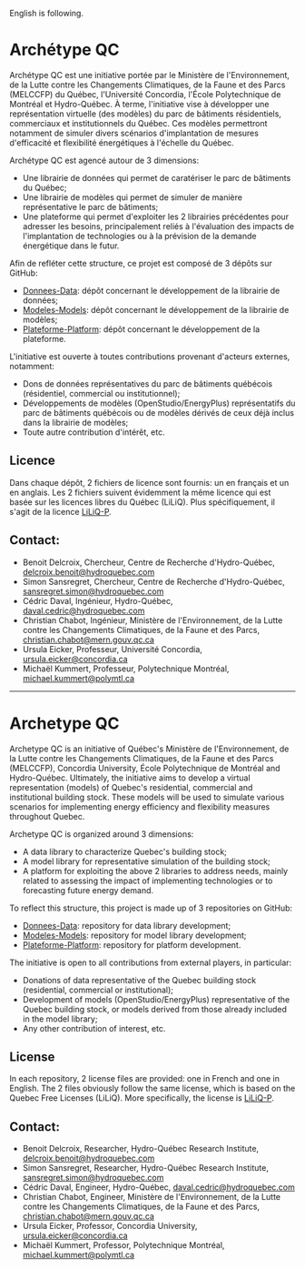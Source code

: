English is following.  
  
# Archétype QC  
Archétype QC est une initiative portée par le Ministère de l'Environnement, de la Lutte contre les Changements Climatiques, de la Faune et des Parcs (MELCCFP) du Québec, l'Université Concordia, l'École Polytechnique de Montréal et Hydro-Québec. À terme, l'initiative vise à développer une représentation virtuelle (des modèles) du parc de bâtiments résidentiels, commerciaux et institutionnels du Québec. Ces modèles permettront notamment de simuler divers scénarios d'implantation de mesures d'efficacité et flexibilité énergétiques à l'échelle du Québec.  
     
Archétype QC est agencé autour de 3 dimensions:  
- Une librairie de données qui permet de caratériser le parc de bâtiments du Québec;  
- Une librairie de modèles qui permet de simuler de manière représentative le parc de bâtiments;  
- Une plateforme qui permet d'exploiter les 2 librairies précédentes pour adresser les besoins, principalement reliés à l'évaluation des impacts de l'implantation de technologies ou à la prévision de la demande énergétique dans le futur.  
  
Afin de refléter cette structure, ce projet est composé de 3 dépôts sur GitHub:  
- [Donnees-Data](https://github.com/Archetype-QC/Donnees-Data): dépôt concernant le développement de la librairie de données;  
- [Modeles-Models](https://github.com/Archetype-QC/Modeles-Models): dépôt concernant le développement de la librairie de modèles;  
- [Plateforme-Platform](https://github.com/Archetype-QC/Plateforme-Platform): dépôt concernant le développement de la plateforme.  
  
L'initiative est ouverte à toutes contributions provenant d'acteurs externes, notamment:  
- Dons de données représentatives du parc de bâtiments québécois (résidentiel, commercial ou institutionnel);  
- Développements de modèles (OpenStudio/EnergyPlus) représentatifs du parc de bâtiments québécois ou de modèles dérivés de ceux déjà inclus dans la librairie de modèles;  
- Toute autre contribution d'intérêt, etc.  
   
## Licence  
Dans chaque dépôt, 2 fichiers de licence sont fournis: un en français et un en anglais. Les 2 fichiers suivent évidemment la même licence qui est basée sur les licences libres du Québec (LiLiQ). Plus spécifiquement, il s'agit de la licence [LiLiQ-P](https://forge.gouv.qc.ca/licence/liliq-p/).  
  
## Contact:  
- Benoit Delcroix, Chercheur, Centre de Recherche d'Hydro-Québec, delcroix.benoit@hydroquebec.com
- Simon Sansregret, Chercheur, Centre de Recherche d'Hydro-Québec, sansregret.simon@hydroquebec.com
- Cédric Daval, Ingénieur, Hydro-Québec, daval.cedric@hydroquebec.com
- Christian Chabot, Ingénieur, Ministère de l'Environnement, de la Lutte contre les Changements Climatiques, de la Faune et des Parcs, christian.chabot@mern.gouv.qc.ca
- Ursula Eicker, Professeur, Université Concordia, ursula.eicker@concordia.ca
- Michaël Kummert, Professeur, Polytechnique Montréal, michael.kummert@polymtl.ca  

-----------------------------------------------------------------  
# Archetype QC  
Archetype QC is an initiative of Québec's Ministère de l'Environnement, de la Lutte contre les Changements Climatiques, de la Faune et des Parcs (MELCCFP), Concordia University, École Polytechnique de Montréal and Hydro-Québec. Ultimately, the initiative aims to develop a virtual representation (models) of Quebec's residential, commercial and institutional building stock. These models will be used to simulate various scenarios for implementing energy efficiency and flexibility measures throughout Quebec.
   
Archetype QC is organized around 3 dimensions:  
- A data library to characterize Quebec's building stock;  
- A model library for representative simulation of the building stock;  
- A platform for exploiting the above 2 libraries to address needs, mainly related to assessing the impact of implementing technologies or to forecasting future energy demand.  

To reflect this structure, this project is made up of 3 repositories on GitHub:  
- [Donnees-Data](https://github.com/Archetype-QC/Donnees-Data): repository for data library development;  
- [Modeles-Models](https://github.com/Archetype-QC/Modeles-Models): repository for model library development;  
- [Plateforme-Platform](https://github.com/Archetype-QC/Plateforme-Platform): repository for platform development.  
  
The initiative is open to all contributions from external players, in particular:  
- Donations of data representative of the Quebec building stock (residential, commercial or institutional);  
- Development of models (OpenStudio/EnergyPlus) representative of the Quebec building stock, or models derived from those already included in the model library;  
- Any other contribution of interest, etc.  
  
## License  
In each repository, 2 license files are provided: one in French and one in English. The 2 files obviously follow the same license, which is based on the Quebec Free Licenses (LiLiQ). More specifically, the license is [LiLiQ-P](https://forge.gouv.qc.ca/licence/en/liliq-p/).  
  
## Contact:  
- Benoit Delcroix, Researcher, Hydro-Québec Research Institute, delcroix.benoit@hydroquebec.com
- Simon Sansregret, Researcher, Hydro-Québec Research Institute, sansregret.simon@hydroquebec.com
- Cédric Daval, Engineer, Hydro-Québec, daval.cedric@hydroquebec.com
- Christian Chabot, Engineer, Ministère de l'Environnement, de la Lutte contre les Changements Climatiques, de la Faune et des Parcs, christian.chabot@mern.gouv.qc.ca
- Ursula Eicker, Professor, Concordia University, ursula.eicker@concordia.ca
- Michaël Kummert, Professor, Polytechnique Montréal, michael.kummert@polymtl.ca 
